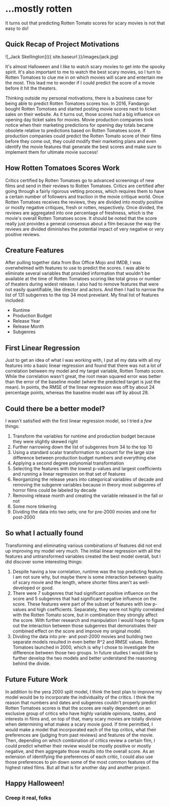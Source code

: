 

# ...mostly rotten
It turns out that predicting Rotten Tomato scores for scary movies is not
that easy to do!

## Quick Recap of Project Motivations
![_Jack Skellington]({{ site.baseurl }}/images/jack.jpg)

It's almost Halloween and I like to watch scary movies to get into the 
spooky spirit. It's also important to me to watch the best scary movies,
so I turn to Rotten Tomatoes to clue me in on which movies will scare and
entertain me the most. This lead me to wonder if I could predict the score
of a movie before it hit the theaters.

Thinking outside my personal motivations, there is a business case for 
being able to predict Rotten Tomatoes scores too. In 2016, Fandango bought
Rotten Tomotoes and started posting movie scores next to ticket sales on 
their website. As it turns out, those scores had a big influence on opening 
day ticket sales for movies. Movie production companies took notice when 
their marketing predictions for opening day totals became obsolete relative
to predictions based on Rotten Tomatoes score. If production companies could
predict the Rotten Tomato score of their films before they come out, they
could modify their marketing plans and even identify the movie features that
generate the best scores and make sure to implement them for ultimate movie
success!

## How Rotten Tomatoes Scores Work
Critics certified by Rotten Tomatoes go to advanced screenings of new films
and send in their reviews to Rotten Tomatoes. Critics are certified after 
going through a fairly rigorous vetting process, which requires them to have
a certain number of followers and traction in the movie critique world. Once
Rotten Tomatoes receives the reviews, they are divided into mostly positive
or mostly negative critiques, fresh or rotten, respectively. Once divided, 
the reviews are aggregated into one percentage of freshness, which is the 
movie's overall Rotten Tomatoes score. It should be noted that the score 
really just provides a general consensus about a film because the way the 
reviews are divided diminishes the potential impact of very negative or 
very positive reviews. 

## Creature Features
After pulling together data from Box Office Mojo and IMDB, I was overwhelmed 
with features to use to predict the scores. I was able to eliminate several 
variables that provided information that wouldn't be available at the time 
of Rotten Tomatoes scoring like total gross or number of theaters during widest
release. I also had to remove features that were not easily quantifiable, like 
director and actors. And then I had to narrow the list of 131 subgenres to the
top 34 most prevelant. My final list of features included:
* Runtime
* Production Budget
* Release Year
* Release Month
* Subgenres

## First Linear Regression
Just to get an idea of what I was working with, I put all my data with all my
features into a basic linear regression and found that there was not a lot
of correlation between my model and my target variable, Rotten Tomato score.
While the correlation wasn't great, the root mean squared error was better than
the error of the baseline model (where the predicted target is just the mean). In
points, the RMSE of the linear regression was off by about 24 percentage points,
whereas the baseline model was off by about 28. 

## Could there be a better model?
I wasn't satisfied with the first linear regression model, so I tried a *few* things:
1. Transform the variables for runtime and production budget because they were 
slightly skewed right
2. Further narrowing down the list of subgenres from 34 to the top 10
3. Using a standard scalar transformation to account for the large size difference
between production budget numbers and everything else
4. Applying a second degree polynomial transformation
5. Selecting the features with the lowest p-values and largest coefficients and 
running a linear regression on that set of features
6. Reorganizing the release years into categorical variables of decade and removing 
the subgenre variables because in theory most subgenres of horror films could 
be labeled by decade
7. Removing release month and creating the variable released in the fall or not
8. Some more tinkering
9. Dividing the data into two sets; one for pre-2000 movies and one for post-2000

## So what I actually found
Transforming and eliminating various combinations of features did not end up 
improving my model very much. The initial linear regression with all the
features and untransformed variables created the best model overall, but I did
discover some interesting things:
1. Despite having a low correlation, runtime was the top predicting feature. I 
am not sure why, but maybe there is some interaction between quality of scary movie
and the length, where shorter films aren't as well-developed or good.
2. There were 7 subgenres that had significant positive influence on the score
and 5 subgenres that had significant negative influence on the score. These features 
were part of the subset of features with low p-values and high coefficients. 
Separately, they were not highly correlated with the Rotten Tomato score, but in
combination they strongly affect the score. With further research and manipulation
I would hope to figure out the interaction between those subgenres that demonstrates
their combined effect on the score and improve my original model.
3. Dividing the data into pre- and post-2000 movies and building two separate models
resulted in even better R^2 and RMSE values. Rotten Tomatoes launched in 2000, which
is why I chose to investigate the difference between those two groups. In future 
studies I would like to further develop the two models and better understand the 
reasoning behind the divide.

## Future Future Work
In addition to the yera 2000 split model, I think the best plan to improve my model
would be to incorporate the individuality of the critics. I think the reason that
numbers and dates and subgenres couldn't properly predict Rotten Tomatoes scores is
that the scores are really dependent on an exclusive group of critics who have
highly variable opinions, tastes, and interests in films and, on top of that, many 
scary movies are totally divisive when determining what makes a scary movie good.
If time permitted, I would make a model that incorporated each of the top critics,
what their preferences are (judging from past reviews) and features of the movie.
Then, depending on which combination of critics review a certain film, I could
predict whether their review would be mostly positive or mostly negative, and then
aggregate those results into the overall score. As an extension of identifying the
preferences of each critic, I could also use those preferences to pin down some of 
the most common features of the highest rated films. But all that is for another
day and another project.

## Happy Halloween!
### Creep it real, folks



